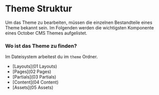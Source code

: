 # Theme Struktur

Um das Theme zu bearbeiten, müssen die einzelnen Bestandteile eines Theme bekannt sein. Im Folgenden werden die wichtigsten Komponente eines October CMS Themes aufgelistet.

### Wo ist das Theme zu finden?

Im Dateisystem arbeitest du im `theme` Ordner. 

* [Layouts](01 Layouts)
* [Pages](02 Pages)
* [Partials](03 Partials)
* [Content](04 Content)
* [Assets](05 Assets)
